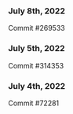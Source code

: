 ### July 8th, 2022

Commit #269533

### July 5th, 2022

Commit #314353


### July 4th, 2022

Commit #72281
